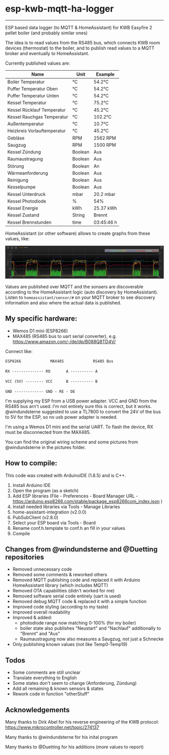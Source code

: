 # esp-kwb-mqtt-ha-logger
---

ESP based data logger (to MQTT & HomeAssistant) for KWB Easyfire 2 pellet boiler (and probably similar ones)

The idea is to read values from the RS485 bus, which connects KWB room devices (thermostat) to the boiler, and to publish read values to a MQTT broker and eventually to HomeAssistant.

Currently published values are:

| Name                        | Unit        | Example |
|--------------               |-----------  |------------|
| Boiler Temperatur           | °C          | 54.2°C |
| Puffer Temperatur Oben      | °C          | 54.2°C |
| Puffer Temperatur Unten     | °C          | 54.2°C |
| Kessel Temperatur           | °C          | 75.2°C |
| Kessel Rücklauf Temperatur  | °C          | 45.2°C |
| Kessel Rauchgas Temperatur  | °C          | 102.2°C |
| Außentemperatur             | °C          | 10.7°C |
| Heizkreis Vorlauftemperatur | °C          | 45.2°C |
| Gebläse                     | RPM         | 2562 RPM |
| Saugzug                     | RPM         | 1500 RPM |
| Kessel Zündung              | Boolean     | Aus |
| Raumaustragung              | Boolean     | Aus |
| Störung                     | Boolean     | An |
| Wärmeanforderung            | Boolean     | Aus |
| Reinigung                   | Boolean     | Aus |
| Kesselpumpe                 | Boolean     | Aus |
| Kessel Unterdruck           | mbar        | 20.2 mbar |
| Kessel Photodiode           | %           | 54% |
| Kessel Energie              | kWh         | 25.37 kWh |
| Kessel Zustand              | String      | Brennt |
| Kessel Brennstunden         | time         | 03:45:46 h |

HomeAssistant (or other software) allows to create graphs from these values, like:

![ftuigraph.png](./pictures/ftuigraph.png)

Values are published over MQTT and the sonsers are discoverable according to the HomeAssistant logic (auto discovery by HomeAssistant). Listen to `homeassistant/sensor/#` on your MQTT broker to see discovery information and also where the actual data is published.

## My specific hardware:

* Wemos D1 mini (ESP8266)
* MAX485 (RS485 bus to uart serial converter), e.g. https://www.amazon.com/-/de/dp/B088Q8TD4V/

Connect like:
```
ESP8266             MAX485             RS485 Bus

RX -------------- RO       A ---------- A

VCC (5V) -------- VCC      B ---------- B

GND ------------- GND - RE - DE
```

I'm supplying my ESP from a USB power adapter. VCC and GND from the RS485 bus arn't used. I'm not entirely sure this is correct, but it works. @windundsterne suggested to use a TL7800 to convert the 24V of the bus to 5V for the ESP, so no usb power adapter is needed.

I'm using a Wemos D1 mini and the serial UART. To flash the device, RX must be disconnected from the MAX485.

You can find the original wiring scheme and some pictures from @windundsterne in the pictures folder.

## How to compile:

This code was created with ArduinoIDE (1.8.5) and is C++.

1. Install Arduino IDE
2. Open the program (as a sketch)
3. Add ESP libraries (File - Preferences - Board Manager URL - https://arduino.esp8266.com/stable/package_esp8266com_index.json )
4. Install needed libraries via Tools - Manage Libraries
  1. home-assistant-integration (v2.0.0)
  2. PubSubClient (v2.8.0)
5. Select your ESP board via Tools - Board
6. Rename conf.h.template to conf.h an fill in your values
6. Compile

## Changes from @windundsterne and @Duetting repositories

* Removed unnecessary code
* Removed some comments & reworked others
* Removed MQTT publishing code and replaced it with Arduino HomeAssistant library (which includes MQTT)
* Removed OTA capabilities (didn't worked for me)
* Removed software serial code entirely (uart is used)
* Removed debug MQTT code & replaced it with a simple function
* Improved code styling (according to my taste)
* Improved overall readability
* Improved & added:
  * photodiode range now matching 0-100% (for my boiler)
  * boiler state also publishes "Neustart" and "Nachlauf" additionally to "Brennt" and "Aus"
  * Raumaustragung now also measures a Saugzug, not just a Schnecke
* Only publishing known values (not like Temp0-Temp19)

## Todos

* Some comments are still unclear
* Translate everything to English
* Some states don't seem to change (Anforderung, Zündung)
* Add all remaining & known sensors & states
* Rework code in function "otherStuff"

## Acknowledgements

Many thanks to Dirk Abel for his reverse engineering of the KWB protocol: https://www.mikrocontroller.net/topic/274137

Many thanks to @windundsterne for his inital program

Many thanks to @Duetting for his additions (more values to report)
